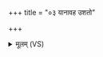 +++
title = "०३ यानावह उशतो"

+++
<details><summary>मूलम् (VS)</summary>

यानाव॑ह उश॒तो दे॑व दे॒वांस्तान्प्रेर॑य॒ स्वे अ॑ग्ने स॒धस्थे॑।  
ज॑क्षि॒वांसः॑ पपि॒वांसो॒ मधू॑न्य॒स्मै ध॑त्त वसवो॒ वसू॑नि ॥
</details>